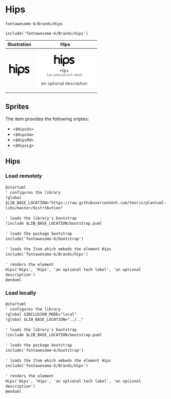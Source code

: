 # Hips


```text
fontawesome-6/Brands/Hips
```

```text
include('fontawesome-6/Brands/Hips')
```



| Illustration | Hips |
| :---: | :---: |
| ![illustration for Illustration](../../fontawesome-6/Brands/Hips.png) | ![illustration for Hips](../../fontawesome-6/Brands/Hips.Local.png) |



## Sprites
The item provides the following sriptes:

- `<$HipsXs>`
- `<$HipsSm>`
- `<$HipsMd>`
- `<$HipsLg>`





## Hips

### Load remotely
```plantuml
@startuml
' configures the library
!global $LIB_BASE_LOCATION="https://raw.githubusercontent.com/tmorin/plantuml-libs/master/distribution"

' loads the library's bootstrap
!include $LIB_BASE_LOCATION/bootstrap.puml

' loads the package bootstrap
include('fontawesome-6/bootstrap')

' loads the Item which embeds the element Hips
include('fontawesome-6/Brands/Hips')

' renders the element
Hips('Hips', 'Hips', 'an optional tech label', 'an optional description')
@enduml
```

### Load locally
```plantuml
@startuml
' configures the library
!global $INCLUSION_MODE="local"
!global $LIB_BASE_LOCATION="../.."

' loads the library's bootstrap
!include $LIB_BASE_LOCATION/bootstrap.puml

' loads the package bootstrap
include('fontawesome-6/bootstrap')

' loads the Item which embeds the element Hips
include('fontawesome-6/Brands/Hips')

' renders the element
Hips('Hips', 'Hips', 'an optional tech label', 'an optional description')
@enduml
```

